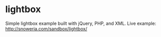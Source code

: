 lightbox
========

Simple lightbox example built with jQuery, PHP, and XML. Live example: http://snoweria.com/sandbox/lightbox/